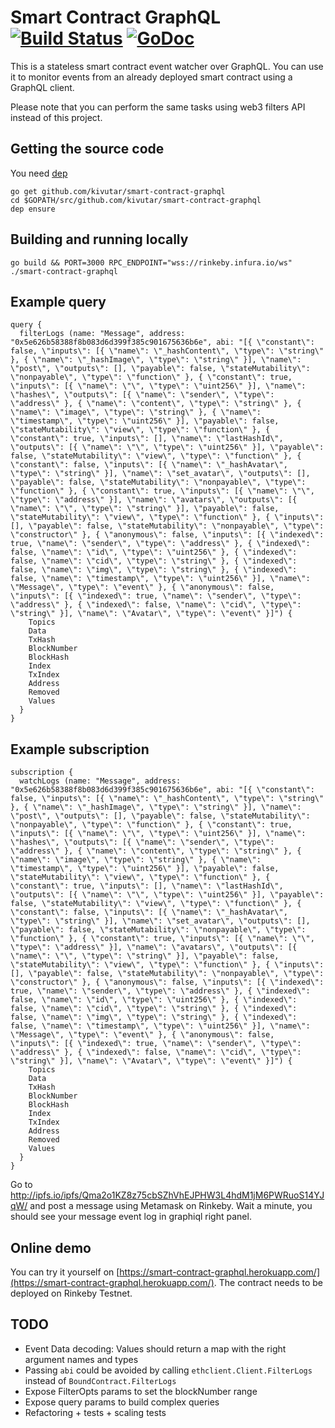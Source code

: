 # Smart Contract GraphQL [![Build Status](https://travis-ci.org/kivutar/smart-contract-graphql.svg?branch=master)](https://travis-ci.org/kivutar/smart-contract-graphql) [![GoDoc](https://godoc.org/github.com/kivutar/smart-contract-graphql?status.svg)](https://godoc.org/github.com/kivutar/smart-contract-graphql)

This is a stateless smart contract event watcher over GraphQL. You can use it to monitor events from an already deployed smart contract using a GraphQL client.

Please note that you can perform the same tasks using web3 filters API instead of this project.

## Getting the source code

You need [dep](https://github.com/golang/dep)

    go get github.com/kivutar/smart-contract-graphql
    cd $GOPATH/src/github.com/kivutar/smart-contract-graphql
    dep ensure

## Building and running locally

    go build && PORT=3000 RPC_ENDPOINT="wss://rinkeby.infura.io/ws" ./smart-contract-graphql

## Example query

```
query {
  filterLogs (name: "Message", address: "0x5e626b58388f8b083d6d399f385c901675636b6e", abi: "[{ \"constant\": false, \"inputs\": [{ \"name\": \"_hashContent\", \"type\": \"string\" }, { \"name\": \"_hashImage\", \"type\": \"string\" }], \"name\": \"post\", \"outputs\": [], \"payable\": false, \"stateMutability\": \"nonpayable\", \"type\": \"function\" }, { \"constant\": true, \"inputs\": [{ \"name\": \"\", \"type\": \"uint256\" }], \"name\": \"hashes\", \"outputs\": [{ \"name\": \"sender\", \"type\": \"address\" }, { \"name\": \"content\", \"type\": \"string\" }, { \"name\": \"image\", \"type\": \"string\" }, { \"name\": \"timestamp\", \"type\": \"uint256\" }], \"payable\": false, \"stateMutability\": \"view\", \"type\": \"function\" }, { \"constant\": true, \"inputs\": [], \"name\": \"lastHashId\", \"outputs\": [{ \"name\": \"\", \"type\": \"uint256\" }], \"payable\": false, \"stateMutability\": \"view\", \"type\": \"function\" }, { \"constant\": false, \"inputs\": [{ \"name\": \"_hashAvatar\", \"type\": \"string\" }], \"name\": \"set_avatar\", \"outputs\": [], \"payable\": false, \"stateMutability\": \"nonpayable\", \"type\": \"function\" }, { \"constant\": true, \"inputs\": [{ \"name\": \"\", \"type\": \"address\" }], \"name\": \"avatars\", \"outputs\": [{ \"name\": \"\", \"type\": \"string\" }], \"payable\": false, \"stateMutability\": \"view\", \"type\": \"function\" }, { \"inputs\": [], \"payable\": false, \"stateMutability\": \"nonpayable\", \"type\": \"constructor\" }, { \"anonymous\": false, \"inputs\": [{ \"indexed\": true, \"name\": \"sender\", \"type\": \"address\" }, { \"indexed\": false, \"name\": \"id\", \"type\": \"uint256\" }, { \"indexed\": false, \"name\": \"cid\", \"type\": \"string\" }, { \"indexed\": false, \"name\": \"img\", \"type\": \"string\" }, { \"indexed\": false, \"name\": \"timestamp\", \"type\": \"uint256\" }], \"name\": \"Message\", \"type\": \"event\" }, { \"anonymous\": false, \"inputs\": [{ \"indexed\": true, \"name\": \"sender\", \"type\": \"address\" }, { \"indexed\": false, \"name\": \"cid\", \"type\": \"string\" }], \"name\": \"Avatar\", \"type\": \"event\" }]") {
    Topics
    Data
    TxHash
    BlockNumber
    BlockHash
    Index
    TxIndex
    Address
    Removed
    Values
  }
}
```

## Example subscription

```
subscription {
  watchLogs (name: "Message", address: "0x5e626b58388f8b083d6d399f385c901675636b6e", abi: "[{ \"constant\": false, \"inputs\": [{ \"name\": \"_hashContent\", \"type\": \"string\" }, { \"name\": \"_hashImage\", \"type\": \"string\" }], \"name\": \"post\", \"outputs\": [], \"payable\": false, \"stateMutability\": \"nonpayable\", \"type\": \"function\" }, { \"constant\": true, \"inputs\": [{ \"name\": \"\", \"type\": \"uint256\" }], \"name\": \"hashes\", \"outputs\": [{ \"name\": \"sender\", \"type\": \"address\" }, { \"name\": \"content\", \"type\": \"string\" }, { \"name\": \"image\", \"type\": \"string\" }, { \"name\": \"timestamp\", \"type\": \"uint256\" }], \"payable\": false, \"stateMutability\": \"view\", \"type\": \"function\" }, { \"constant\": true, \"inputs\": [], \"name\": \"lastHashId\", \"outputs\": [{ \"name\": \"\", \"type\": \"uint256\" }], \"payable\": false, \"stateMutability\": \"view\", \"type\": \"function\" }, { \"constant\": false, \"inputs\": [{ \"name\": \"_hashAvatar\", \"type\": \"string\" }], \"name\": \"set_avatar\", \"outputs\": [], \"payable\": false, \"stateMutability\": \"nonpayable\", \"type\": \"function\" }, { \"constant\": true, \"inputs\": [{ \"name\": \"\", \"type\": \"address\" }], \"name\": \"avatars\", \"outputs\": [{ \"name\": \"\", \"type\": \"string\" }], \"payable\": false, \"stateMutability\": \"view\", \"type\": \"function\" }, { \"inputs\": [], \"payable\": false, \"stateMutability\": \"nonpayable\", \"type\": \"constructor\" }, { \"anonymous\": false, \"inputs\": [{ \"indexed\": true, \"name\": \"sender\", \"type\": \"address\" }, { \"indexed\": false, \"name\": \"id\", \"type\": \"uint256\" }, { \"indexed\": false, \"name\": \"cid\", \"type\": \"string\" }, { \"indexed\": false, \"name\": \"img\", \"type\": \"string\" }, { \"indexed\": false, \"name\": \"timestamp\", \"type\": \"uint256\" }], \"name\": \"Message\", \"type\": \"event\" }, { \"anonymous\": false, \"inputs\": [{ \"indexed\": true, \"name\": \"sender\", \"type\": \"address\" }, { \"indexed\": false, \"name\": \"cid\", \"type\": \"string\" }], \"name\": \"Avatar\", \"type\": \"event\" }]") {
    Topics
    Data
    TxHash
    BlockNumber
    BlockHash
    Index
    TxIndex
    Address
    Removed
    Values
  }
}
```

Go to http://ipfs.io/ipfs/Qma2o1KZ8z75cbSZhVhEJPHW3L4hdM1jM6PWRuoS14YJqW/ and post a message using Metamask on Rinkeby. Wait a minute, you should see your message event log in graphiql right panel.

## Online demo

You can try it yourself on [https://smart-contract-graphql.herokuapp.com/](https://smart-contract-graphql.herokuapp.com/). The contract needs to be deployed on Rinkeby Testnet.

## TODO

 - Event Data decoding: Values should return a map with the right argument names and types
 - Passing `abi` could be avoided by calling `ethclient.Client.FilterLogs` instead of `BoundContract.FilterLogs`
 - Expose FilterOpts params to set the blockNumber range
 - Expose query params to build complex queries
 - Refactoring + tests + scaling tests
